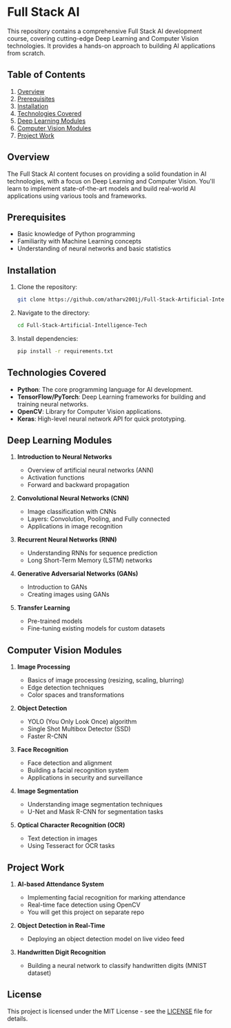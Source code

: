 
# Full Stack AI

This repository contains a comprehensive Full Stack AI development course, covering cutting-edge Deep Learning and Computer Vision technologies. It provides a hands-on approach to building AI applications from scratch.

## Table of Contents
1. [Overview](#overview)
2. [Prerequisites](#prerequisites)
3. [Installation](#installation)
4. [Technologies Covered](#technologies-covered)
5. [Deep Learning Modules](#deep-learning-modules)
6. [Computer Vision Modules](#computer-vision-modules)
7. [Project Work](#project-work)
   
## Overview
The Full Stack AI content focuses on providing a solid foundation in AI technologies, with a focus on Deep Learning and Computer Vision. You'll learn to implement state-of-the-art models and build real-world AI applications using various tools and frameworks.

## Prerequisites
- Basic knowledge of Python programming
- Familiarity with Machine Learning concepts
- Understanding of neural networks and basic statistics

## Installation
1. Clone the repository:
   ```bash
   git clone https://github.com/atharv2001j/Full-Stack-Artificial-Intelligence-Tech.git
   ```
2. Navigate to the directory:
   ```bash
   cd Full-Stack-Artificial-Intelligence-Tech
   ```
3. Install dependencies:
   ```bash
   pip install -r requirements.txt
   ```

## Technologies Covered
- **Python**: The core programming language for AI development.
- **TensorFlow/PyTorch**: Deep Learning frameworks for building and training neural networks.
- **OpenCV**: Library for Computer Vision applications.
- **Keras**: High-level neural network API for quick prototyping.

## Deep Learning Modules
1. **Introduction to Neural Networks**
   - Overview of artificial neural networks (ANN)
   - Activation functions
   - Forward and backward propagation

2. **Convolutional Neural Networks (CNN)**
   - Image classification with CNNs
   - Layers: Convolution, Pooling, and Fully connected
   - Applications in image recognition

3. **Recurrent Neural Networks (RNN)**
   - Understanding RNNs for sequence prediction
   - Long Short-Term Memory (LSTM) networks

4. **Generative Adversarial Networks (GANs)**
   - Introduction to GANs
   - Creating images using GANs

5. **Transfer Learning**
   - Pre-trained models
   - Fine-tuning existing models for custom datasets

## Computer Vision Modules
1. **Image Processing**
   - Basics of image processing (resizing, scaling, blurring)
   - Edge detection techniques
   - Color spaces and transformations

2. **Object Detection**
   - YOLO (You Only Look Once) algorithm
   - Single Shot Multibox Detector (SSD)
   - Faster R-CNN

3. **Face Recognition**
   - Face detection and alignment
   - Building a facial recognition system
   - Applications in security and surveillance

4. **Image Segmentation**
   - Understanding image segmentation techniques
   - U-Net and Mask R-CNN for segmentation tasks

5. **Optical Character Recognition (OCR)**
   - Text detection in images
   - Using Tesseract for OCR tasks

## Project Work
1. **AI-based Attendance System**
   - Implementing facial recognition for marking attendance
   - Real-time face detection using OpenCV
   - You will get this project on separate repo 

2. **Object Detection in Real-Time**
   - Deploying an object detection model on live video feed

3. **Handwritten Digit Recognition**
   - Building a neural network to classify handwritten digits (MNIST dataset)


## License
This project is licensed under the MIT License - see the [LICENSE](LICENSE) file for details.

